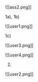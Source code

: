 ![[ass2.png]]

1a), 1b)

![[user1.png]]


1c)

![[user3.png]]

![[user4.png]]


 2)

![[user2.png]]

